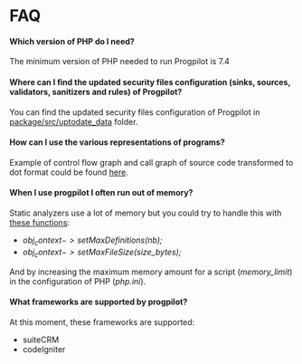 # FAQ

#### Which version of PHP do I need?
The minimum version of PHP needed to run Progpilot is 7.4

#### Where can I find the updated security files configuration (sinks, sources, validators, sanitizers and rules) of Progpilot?
You can find the updated security files configuration of Progpilot in [package/src/uptodate_data](../package/src/uptodate_data) folder.

#### How can I use the various representations of programs?
Example of control flow graph and call graph of source code transformed to dot format could be found [here](https://github.com/designsecurity/progpilot/blob/master/projects/tests/graphtest.php).

#### When I use progpilot I often run out of memory?
Static analyzers use a lot of memory but you could try to handle this with [these functions](./API.md):
- *$obj_context->setMaxDefinitions($nb);* 
- *$obj_context->setMaxFileSize($size_bytes);* 

And by increasing the maximum memory amount for a script (*memory_limit*) in the configuration of PHP (*php.ini*).

#### What frameworks are supported by progpilot?
At this moment, these frameworks are supported:
- suiteCRM
- codeIgniter
